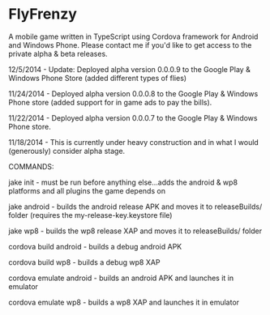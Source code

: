FlyFrenzy
=========

A mobile game written in TypeScript using Cordova framework for Android and Windows Phone. Please contact me if you'd like to get access to the private alpha & beta releases.

12/5/2014 - Update: Deployed alpha version 0.0.0.9 to the Google Play & Windows Phone Store (added different types of flies)

11/24/2014 - Deployed alpha version 0.0.0.8 to the Google Play & Windows Phone store (added support for in game ads to pay the bills).

11/22/2014 - Deployed alpha version 0.0.0.7 to the Google Play & Windows Phone store.

11/18/2014 - This is currently under heavy construction and in what I would (generously) consider alpha stage.


COMMANDS:

jake init - must be run before anything else...adds the android & wp8 platforms and all plugins the game depends on

jake android - builds the android release APK and moves it to releaseBuilds/ folder (requires the my-release-key.keystore file)

jake wp8 - builds the wp8 release XAP and moves it to releaseBuilds/ folder

cordova build android - builds a debug android APK

cordova build wp8 - builds a debug wp8 XAP

cordova emulate android - builds an android APK and launches it in emulator

cordova emulate wp8 - builds a wp8 XAP and launches it in emulator